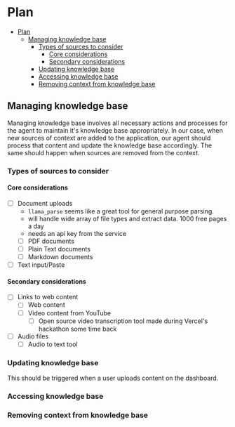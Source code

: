# Plan

<!--toc:start-->

- [Plan](#plan)
  - [Managing knowledge base](#managing-knowledge-base)
    - [Types of sources to consider](#types-of-sources-to-consider)
      - [Core considerations](#core-considerations)
      - [Secondary considerations](#secondary-considerations)
    - [Updating knowledge base](#updating-knowledge-base)
    - [Accessing knowledge base](#accessing-knowledge-base)
    - [Removing context from knowledge base](#removing-context-from-knowledge-base)
    <!--toc:end-->

## Managing knowledge base

Managing knowledge base involves all necessary actions and processes for the agent to maintain it's knowledge base appropriately.
In our case, when new sources of context are added to the application, our agent should process that content and update the knowledge base accordingly.
The same should happen when sources are removed from the context.

### Types of sources to consider

#### Core considerations

- [ ] Document uploads
  - `llama_parse` seems like a great tool for general purpose parsing.
  - will handle wide array of file types and extract data. 1000 free pages a day
  - needs an api key from the service
  - [ ] PDF documents
  - [ ] Plain Text documents
  - [ ] Markdown documents
- [ ] Text input/Paste

#### Secondary considerations

- [ ] Links to web content
  - [ ] Web content
  - [ ] Video content from YouTube
    - [ ] Open source video transcription tool made during Vercel's hackathon some time back
- [ ] Audio files
  - [ ] Audio to text tool

### Updating knowledge base

This should be triggered when a user uploads content on the dashboard.

### Accessing knowledge base

### Removing context from knowledge base
